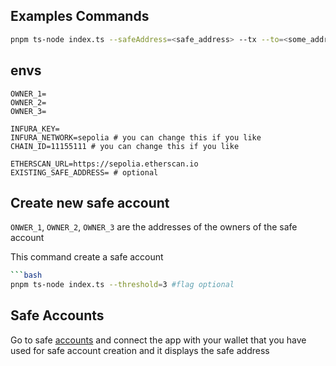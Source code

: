 ## Examples Commands
```bash
pnpm ts-node index.ts --safeAddress=<safe_address> --tx --to=<some_address>
```

## envs
```
OWNER_1=
OWNER_2=
OWNER_3=

INFURA_KEY=
INFURA_NETWORK=sepolia # you can change this if you like
CHAIN_ID=11155111 # you can change this if you like

ETHERSCAN_URL=https://sepolia.etherscan.io
EXISTING_SAFE_ADDRESS= # optional
```

## Create new safe account
`ONWER_1`, `OWNER_2`, `OWNER_3` are the addresses of the owners of the safe account

This command create a safe account
```bash
```bash
pnpm ts-node index.ts --threshold=3 #flag optional
```

## Safe Accounts
Go to safe [accounts](https://app.safe.global/welcome/accounts) and connect the app with your wallet
that you have used for safe account creation and it displays the safe address